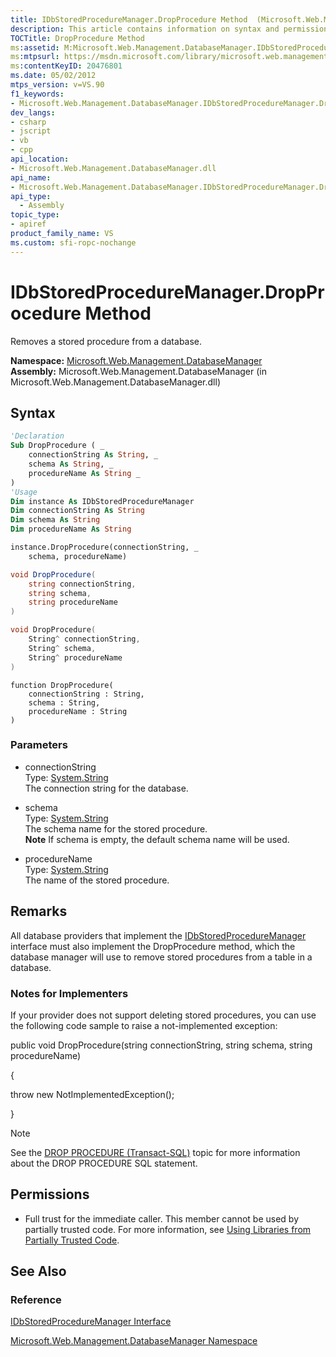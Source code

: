 ```yaml
---
title: IDbStoredProcedureManager.DropProcedure Method  (Microsoft.Web.Management.DatabaseManager)
description: This article contains information on syntax and permissions for the IDbStoredProcedureManager.DropProcedure method. 
TOCTitle: DropProcedure Method
ms:assetid: M:Microsoft.Web.Management.DatabaseManager.IDbStoredProcedureManager.DropProcedure(System.String,System.String,System.String)
ms:mtpsurl: https://msdn.microsoft.com/library/microsoft.web.management.databasemanager.idbstoredproceduremanager.dropprocedure(v=VS.90)
ms:contentKeyID: 20476801
ms.date: 05/02/2012
mtps_version: v=VS.90
f1_keywords:
- Microsoft.Web.Management.DatabaseManager.IDbStoredProcedureManager.DropProcedure
dev_langs:
- csharp
- jscript
- vb
- cpp
api_location:
- Microsoft.Web.Management.DatabaseManager.dll
api_name:
- Microsoft.Web.Management.DatabaseManager.IDbStoredProcedureManager.DropProcedure
api_type:
  - Assembly
topic_type:
- apiref
product_family_name: VS
ms.custom: sfi-ropc-nochange
---
```


# IDbStoredProcedureManager.DropProcedure Method

Removes a stored procedure from a database.

**Namespace:**  [Microsoft.Web.Management.DatabaseManager](microsoft-web-management-databasemanager-namespace.md)  
**Assembly:**  Microsoft.Web.Management.DatabaseManager (in Microsoft.Web.Management.DatabaseManager.dll)

## Syntax

```vb
'Declaration
Sub DropProcedure ( _
    connectionString As String, _
    schema As String, _
    procedureName As String _
)
'Usage
Dim instance As IDbStoredProcedureManager
Dim connectionString As String
Dim schema As String
Dim procedureName As String

instance.DropProcedure(connectionString, _
    schema, procedureName)
```

```csharp
void DropProcedure(
    string connectionString,
    string schema,
    string procedureName
)
```

```cpp
void DropProcedure(
    String^ connectionString, 
    String^ schema, 
    String^ procedureName
)
```

```jscript
function DropProcedure(
    connectionString : String, 
    schema : String, 
    procedureName : String
)
```

### Parameters

  - connectionString  
    Type: [System.String](https://msdn.microsoft.com/library/s1wwdcbf)  
    The connection string for the database.  

<!-- end list -->

  - schema  
    Type: [System.String](https://msdn.microsoft.com/library/s1wwdcbf)  
    The schema name for the stored procedure.  
    **Note**    If schema is empty, the default schema name will be used.  

<!-- end list -->

  - procedureName  
    Type: [System.String](https://msdn.microsoft.com/library/s1wwdcbf)  
    The name of the stored procedure.  

## Remarks

All database providers that implement the [IDbStoredProcedureManager](idbstoredproceduremanager-interface-microsoft-web-management-databasemanager.md) interface must also implement the DropProcedure method, which the database manager will use to remove stored procedures from a table in a database.

### Notes for Implementers

If your provider does not support deleting stored procedures, you can use the following code sample to raise a not-implemented exception:

public void DropProcedure(string connectionString, string schema, string procedureName)

{

   throw new NotImplementedException();

}

> [!NOTE]  
> See the [DROP PROCEDURE (Transact-SQL)](https://msdn.microsoft.com/library/ms174969.aspx) topic for more information about the DROP PROCEDURE SQL statement.

## Permissions

  - Full trust for the immediate caller. This member cannot be used by partially trusted code. For more information, see [Using Libraries from Partially Trusted Code](https://msdn.microsoft.com/library/8skskf63).

## See Also

### Reference

[IDbStoredProcedureManager Interface](idbstoredproceduremanager-interface-microsoft-web-management-databasemanager.md)

[Microsoft.Web.Management.DatabaseManager Namespace](microsoft-web-management-databasemanager-namespace.md)
